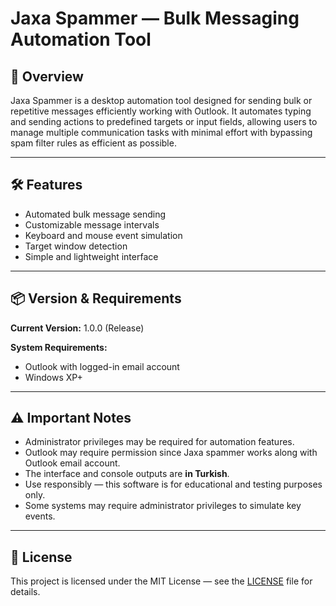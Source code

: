 # Jaxa Spammer — Bulk Messaging Automation Tool

## 📌 Overview

Jaxa Spammer is a desktop automation tool designed for sending bulk or repetitive messages efficiently working with Outlook. It automates typing and sending actions to predefined targets or input fields, allowing users to manage multiple communication tasks with minimal effort with bypassing spam filter rules as efficient as possible.

---

## 🛠 Features

- Automated bulk message sending  
- Customizable message intervals  
- Keyboard and mouse event simulation  
- Target window detection  
- Simple and lightweight interface 
---

## 📦 Version & Requirements

**Current Version:** 1.0.0 (Release)

**System Requirements:**

- Outlook with logged-in email account
- Windows XP+  

---

## ⚠️ Important Notes

- Administrator privileges may be required for automation features.
- Outlook may require permission since Jaxa spammer works along with Outlook email account.
- The interface and console outputs are **in Turkish**.  
- Use responsibly — this software is for educational and testing purposes only.  
- Some systems may require administrator privileges to simulate key events.  

---

## 📄 License

This project is licensed under the MIT License — see the [LICENSE](LICENSE) file for details.
